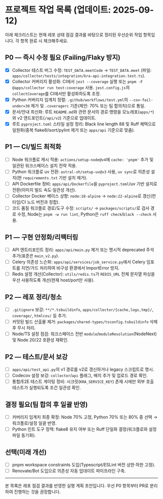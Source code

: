 # 프로젝트 작업 목록 (업데이트: 2025-09-12)

아래 체크리스트는 현재 레포 상태 점검 결과를 바탕으로 정리된 우선순위 작업 항목입니다. 각 항목 완료 시 체크해주세요.

## P0 — 즉시 수정 필요 (Failing/Flaky 방지)
- [x] Collector 테스트 버그 수정: `TEST_DATA.meetCode` → `TEST_DATA.meet` (파일: `apps/collector/tests/integration/kra-api-integration.test.ts`).
- [x] Collector 커버리지 활성화: CI에서 `jest --coverage` 실행 또는 `pnpm -F @apps/collector run test:coverage` 사용. `jest.config.js`의 `collectCoverage`를 CI에서만 활성화하도록 조정.
- [x] Python 커버리지 임계치 정렬: `.github/workflows/test.yml`의 `--cov-fail-under=30` 제거 및 `.coveragerc` 기준(제안: 70% 또는 팀 합의치)으로 통일.
- [x] 문서/안내 최신화: 루트 `README.md`와 관련 문서의 경로·명령을 모노레포(`apps/*`)와 v2 엔드포인트(`/api/v2`) 기준으로 업데이트.
- [x] 루트 `pyproject.toml` 스타일 설정 정리: Black line length 88 및 Ruff 채택으로 일원화(중복 flake8/isort/pylint 제거 또는 `apps/api` 기준으로 맞춤).

## P1 — CI/빌드 최적화
- [ ] Node 워크플로 캐시 적용: `actions/setup-node@v4`에 `cache: 'pnpm'` 추가 및 일관된 워크스페이스 설치 전략 적용.
- [ ] Python 워크플로 uv 전환: `astral-sh/setup-uv@v3` 사용, `uv sync`로 의존성 설치(현 `requirements.txt` 기반 설치 제거).
- [ ] API Dockerfile 정비: `apps/api/Dockerfile`을 `pyproject.toml`/uv 기반 설치로 전환(이미지 빌드 속도·일관성 개선).
- [ ] Collector Docker 베이스 상향: `node:18-alpine` → `node:22-alpine`로 갱신(런타임/CI 노드 버전과 정합).
- [ ] 코드 품질 워크플로 경로/도구 수정: `scripts/` → `packages/scripts/`로 검사 경로 수정, Node는 `pnpm -w run lint`, Python은 `ruff check`/`black --check` 사용.

## P1 — 구현 안정화/리팩터링
- [ ] API 엔트리포인트 정리: `apps/api/main.py` 제거 또는 명시적 deprecated 주석 추가(표준은 `main_v2.py`).
- [ ] Celery 의존성 느슨화: `apps/api/services/job_service.py`에서 Celery 임포트를 지연/가드 처리하여 비구성 환경에서 ImportError 방지.
- [ ] Redis 설정 개선(Collector): `utils/redis.ts`가 `REDIS_URL` 전체 문자열 파싱을 우선 사용하도록 개선(현재 host/port만 사용).

## P2 — 레포 정리/청소
- [ ] `.gitignore` 보강: `**/*.tsbuildinfo`, `apps/collector/{cache,logs,tmp}/`, `coverage/`, `htmlcov/` 등 추가.
- [ ] 커밋된 빌드 산출물 제거: `packages/shared-types/tsconfig.tsbuildinfo` 삭제 후 무시 처리.
- [ ] Node/TS 설정 점검: 워크스페이스 전반 `module`/`moduleResolution`(NodeNext) 및 Node 20/22 호환성 재확인.

## P2 — 테스트/문서 보강
- [ ] `apps/api/test_api.py`의 v1 경로를 v2로 갱신하거나 legacy 스크립트로 명시.
- [ ] Codecov 설정 보강: `collector`/`api` 플래그, 배지 추가 및 업로드 경로 확인.
- [ ] 통합/E2E 테스트 게이팅 정비: 시크릿(`KRA_SERVICE_KEY`) 존재 시에만 외부 호출 테스트가 실행되도록 조건 일관성 확인.

## 결정 필요(팀 합의 후 일괄 반영)
- [ ] 커버리지 임계치 최종 확정: Node 70% 고정, Python 70% 또는 80% 중 선택 → 워크플로/설정 일괄 반영.
- [ ] Python 린트 도구 정책: flake8 유지 여부 또는 Ruff 단일화 결정(워크플로와 설정 파일 동기화).

## 선택(미래 개선)
- [ ] pnpm workspace constraints 도입(Typescript/ESLint 버전 상한·하한 고정).
- [ ] Renovate/Bot 도입으로 의존성 자동 업데이트 파이프라인 구축.

---
본 목록은 레포 점검 결과를 반영한 실행 계획 초안입니다. 우선 P0 항목부터 PR로 분리하여 진행하는 것을 권장합니다.
